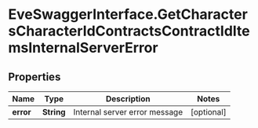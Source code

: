 # EveSwaggerInterface.GetCharactersCharacterIdContractsContractIdItemsInternalServerError

## Properties
Name | Type | Description | Notes
------------ | ------------- | ------------- | -------------
**error** | **String** | Internal server error message | [optional] 


